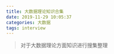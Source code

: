 ```yaml
---
title: 大数据理论知识合集
date: 2019-11-29 10:05:37
categories: 大数据
tags: interview
---
```


> 对于大数据理论方面知识进行搜集整理

<!-- more -->